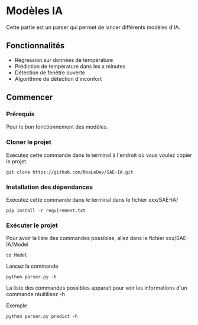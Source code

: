 # Modèles IA
Cette partie est un parser qui permet de lancer différents modèles d'IA.

## Fonctionnalités
- Régression sur données de température
- Prédiction de température dans les x minutes
- Détection de fenêtre ouverte 
- Algorithme de détection d'inconfort

## Commencer
### Prérequis
Pour le bon fonctionnement des modèles.

### Cloner le projet
Exécutez cette commande dans le terminal à l'endroit où vous voulez copier le projet.
```
git clone https://github.com/NoaLeDev/SAE-IA.git
```

### Installation des dépendances
Exécutez cette commande dans le terminal dans le fichier xxx/SAE-IA/
```
pip install -r requirement.txt 
```

### Exécuter le projet 
Pour avoir la liste des commandes possibles, allez dans le fichier  xxx/SAE-IA/Model 
```
cd Model
```

Lancez la commande 
```
python parser.py -h
```

La liste des commandes possibles apparait pour voir les informations d'un commande réuitilisez -h

Exemple
```
python parser.py predict -h
```


